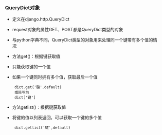 ### QueryDict对象  

* 定义在django.http.QueryDict  
* request对象的属性GET、POST都是QueryDict类型的对象  
* 与python字典不同，QueryDict类型的对象用来处理同一个键带有多个值的情况  
* 方法get()：根据键获取值  
 * 只能获取键的一个值  
 * 如果一个键同时拥有多个值，获取最后一个值


        dict.get('键',default)
        或简写为
        dict['键']
* 方法getlist()：根据键获取值  
 * 将键的值以列表返回，可以获取一个键的多个值  
 

        dict.getlist('键',default)
